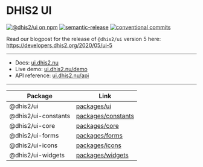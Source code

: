 # DHIS2 UI

[![@dhis2/ui on npm](https://badge.fury.io/js/%40dhis2%2Fui.svg)](https://www.npmjs.com/package/@dhis2/ui)
[![semantic-release](https://img.shields.io/badge/%20%20%F0%9F%93%A6%F0%9F%9A%80-semantic--release-e10079.svg)](https://github.com/semantic-release/semantic-release)
[![conventional commits](https://img.shields.io/badge/Conventional%20Commits-1.0.0-yellow.svg)](https://conventionalcommits.org)

Read our blogpost for the release of `@dhis2/ui` version 5 here: https://developers.dhis2.org/2020/05/ui-5

---

-   Docs: [ui.dhis2.nu](https://ui.dhis2.nu)
-   Live demo: [ui.dhis2.nu/demo](https://ui.dhis2.nu/demo)
-   API reference: [ui.dhis2.nu/api](https://ui.dhis2.nu/api)

---

| Package             | Link                                     |
| ------------------- | ---------------------------------------- |
| @dhis2/ui           | [packages/ui](packages/ui)               |
| @dhis2/ui-constants | [packages/constants](packages/constants) |
| @dhis2/ui-core      | [packages/core](packages/core)           |
| @dhis2/ui-forms     | [packages/forms](packages/forms)         |
| @dhis2/ui-icons     | [packages/icons](packages/icons)         |
| @dhis2/ui-widgets   | [packages/widgets](packages/widgets)     |
